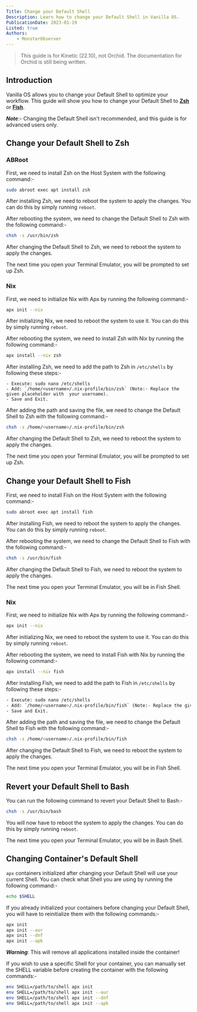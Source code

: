 ```yaml
---
Title: Change your Default Shell
Description: Learn how to change your Default Shell in Vanilla OS.
PublicationDate: 2023-01-19
Listed: true
Authors:
    - MonsterObserver
---
```


> This guide is for Kinetic (22.10), not Orchid. The documentation for Orchid is still being written.

## Introduction

Vanilla OS allows you to change your Default Shell to optimize your workflow. This guide will show you how to change your Default Shell to [**Zsh**](https://zsh.sourceforge.io/) or [**Fish**](https://fishshell.com/).

**_Note_**:- Changing the Default Shell isn't recommended, and this guide is for advanced users only.

## Change your Default Shell to Zsh

### ABRoot

First, we need to install Zsh on the Host System with the following command:-

```bash
sudo abroot exec apt install zsh
```

After installing Zsh, we need to reboot the system to apply the changes. You can do this by simply running `reboot`.

After rebooting the system, we need to change the Default Shell to Zsh with the following command:-

```bash
chsh -s /usr/bin/zsh
```

After changing the Default Shell to Zsh, we need to reboot the system to apply the changes.

The next time you open your Terminal Emulator, you will be prompted to set up Zsh.

### Nix

First, we need to initialize Nix with Apx by running the following command:-

```bash
apx init --nix
```

After initializing Nix, we need to reboot the system to use it. You can do this by simply running `reboot`.

After rebooting the system, we need to install Zsh with Nix by running the following command:-

```bash
apx install --nix zsh
```

After installing Zsh, we need to add the path to Zsh in `/etc/shells` by following these steps:-

```text
- Execute: sudo nano /etc/shells
- Add: `/home/<username>/.nix-profile/bin/zsh` (Note:- Replace the given placeholder with  your username).
- Save and Exit.
```

After adding the path and saving the file, we need to change the Default Shell to Zsh with the following command:-

```bash
chsh -s /home/<username>/.nix-profile/bin/zsh
```

After changing the Default Shell to Zsh, we need to reboot the system to apply the changes.

The next time you open your Terminal Emulator, you will be prompted to set up Zsh.

## Change your Default Shell to Fish

First, we need to install Fish on the Host System with the following command:-

```bash
sudo abroot exec apt install fish
```

After installing Fish, we need to reboot the system to apply the changes. You can do this by simply running `reboot`.

After rebooting the system, we need to change the Default Shell to Fish with the following command:-

```bash
chsh -s /usr/bin/fish
```

After changing the Default Shell to Fish, we need to reboot the system to apply the changes.

The next time you open your Terminal Emulator, you will be in Fish Shell.

### Nix

First, we need to initialize Nix with Apx by running the following command:-

```bash
apx init --nix
```

After initializing Nix, we need to reboot the system to use it. You can do this by simply running `reboot`.

After rebooting the system, we need to install Fish with Nix by running the following command:-

```bash
apx install --nix fish
```

After installing Fish, we need to add the path to Fish in `/etc/shells` by following these steps:-

```bash
- Execute: sudo nano /etc/shells
- Add: `/home/<username>/.nix-profile/bin/fish` (Note:- Replace the given placeholder with  your username).
- Save and Exit.
```

After adding the path and saving the file, we need to change the Default Shell to Fish with the following command:-

```bash
chsh -s /home/<username>/.nix-profile/bin/fish
```

After changing the Default Shell to Fish, we need to reboot the system to apply the changes.

The next time you open your Terminal Emulator, you will be in Fish Shell.

## Revert your Default Shell to Bash

You can run the following command to revert your Default Shell to Bash:-

```bash
chsh -s /usr/bin/bash
```

You will now have to reboot the system to apply the changes. You can do this by simply running `reboot`.

The next time you open your Terminal Emulator, you will be in Bash Shell.

## Changing Container's Default Shell

`apx` containers initialized after changing your Default Shell will use your current Shell. You can check what Shell you are using by running the following command:-

```bash
echo $SHELL
```

If you already initialized your containers before changing your Default Shell, you will have to reinitialize them with the following commands:-

```bash
apx init
apx init --aur
apx init --dnf
apx init --apk
```

**_Warning_**: This will remove all applications installed inside the container!

If you wish to use a specific Shell for your container, you can manually set the SHELL variable before creating the container with the following commands:-

```bash
env SHELL=/path/to/shell apx init
env SHELL=/path/to/shell apx init --aur
env SHELL=/path/to/shell apx init --dnf
env SHELL=/path/to/shell apx init --apk
```
